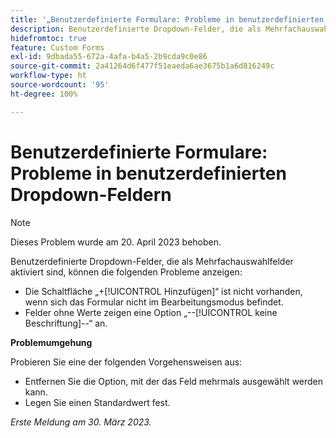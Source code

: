 ```yaml
---
title: '„Benutzerdefinierte Formulare: Probleme in benutzerdefinierten Dropdown-Feldern“'
description: Benutzerdefinierte Dropdown-Felder, die als Mehrfachauswahlfelder aktiviert sind, können diese Probleme aufweisen.
hidefromtoc: true
feature: Custom Forms
exl-id: 9dbada55-672a-4afa-b4a5-2b9cda9c0e86
source-git-commit: 2a41264d6f477f51eaeda6ae3675b1a6d816249c
workflow-type: ht
source-wordcount: '95'
ht-degree: 100%

---
```


# Benutzerdefinierte Formulare: Probleme in benutzerdefinierten Dropdown-Feldern

>[!NOTE]
>
>Dieses Problem wurde am 20. April 2023 behoben.

Benutzerdefinierte Dropdown-Felder, die als Mehrfachauswahlfelder aktiviert sind, können die folgenden Probleme anzeigen:

* Die Schaltfläche „+[!UICONTROL Hinzufügen]“ ist nicht vorhanden, wenn sich das Formular nicht im Bearbeitungsmodus befindet.
* Felder ohne Werte zeigen eine Option „--[!UICONTROL keine Beschriftung]--“ an.

**Problemumgehung**

Probieren Sie eine der folgenden Vorgehensweisen aus:

* Entfernen Sie die Option, mit der das Feld mehrmals ausgewählt werden kann.
* Legen Sie einen Standardwert fest.

_Erste Meldung am 30. März 2023._
